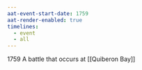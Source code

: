```yaml
---
aat-event-start-date: 1759
aat-render-enabled: true
timelines:
  - event
  - all
---
```

1759
A battle that occurs at [[Quiberon Bay]]
